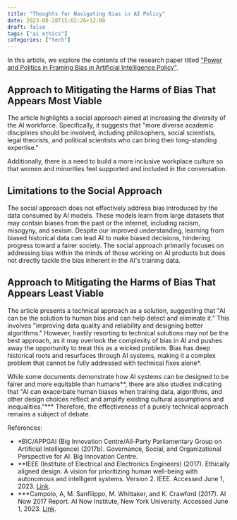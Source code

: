 ```yaml
---
title: "Thoughts for Navigating Bias in AI Policy"
date: 2023-08-28T15:02:26+12:00
draft: false
tags: ["ai ethics"]
categories: ["tech"]
---
```


In this article, we explore the contents of the research paper titled ["Power and Politics in Framing Bias in Artificial Intelligence Policy"](https://onlinelibrary.wiley.com/doi/10.1111/ropr.12567).

<!--more-->


## Approach to Mitigating the Harms of Bias That Appears Most Viable

The article highlights a social approach aimed at increasing the diversity of the AI workforce. Specifically, it suggests that "more diverse academic disciplines should be involved, including philosophers, social scientists, legal theorists, and political scientists who can bring their long-standing expertise."

Additionally, there is a need to build a more inclusive workplace culture so that women and minorities feel supported and included in the conversation.	

## Limitations to the Social Approach

The social approach does not effectively address bias introduced by the data consumed by AI models. These models learn from large datasets that may contain biases from the past or the internet, including racism, misogyny, and sexism. Despite our improved understanding, learning from biased historical data can lead AI to make biased decisions, hindering progress toward a fairer society. The social approach primarily focuses on addressing bias within the minds of those working on AI products but does not directly tackle the bias inherent in the AI's training data.

## Approach to Mitigating the Harms of Bias That Appears Least Viable

The article presents a technical approach as a solution, suggesting that "AI can be the solution to human bias and can help detect and eliminate it." This involves "improving data quality and reliability and designing better algorithms." However, hastily resorting to technical solutions may not be the best approach, as it may overlook the complexity of bias in AI and pushes away the opportunity to treat this as a wicked problem. Bias has deep historical roots and resurfaces through AI systems, making it a complex problem that cannot be fully addressed with technical fixes alone*.

While some documents demonstrate how AI systems can be designed to be fairer and more equitable than humans**, there are also studies indicating that "AI can exacerbate human biases when training data, algorithms, and other design choices reflect and amplify existing cultural assumptions and inequalities."*** Therefore, the effectiveness of a purely technical approach remains a subject of debate.

References:
- *BIC/APPGAI (Big Innovation Centre/All-Party Parliamentary Group on Artificial Intelligence) (2017b). Governance, Social, and Organizational Perspective for AI. Big Innovation Centre.
- **IEEE (Institute of Electrical and Electronics Engineers) (2017). Ethically aligned design. A vision for prioritizing human well-being with autonomous and intelligent systems. Version 2. IEEE. Accessed June 1, 2023. [Link](https://standards.ieee.org/wp-content/uploads/import/documents/other/ead_v2.pdf).
- ***Campolo, A, M. Sanfilippo, M. Whittaker, and K. Crawford (2017). AI Now 2017 Report. AI Now Institute, New York University. Accessed June 1, 2023. [Link](https://ainowinstitute.org/publication/ai-now-2017-report-2).